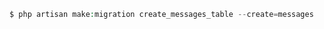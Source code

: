 ```php
$ php artisan make:migration create_messages_table --create=messages
```
<!--stackedit_data:
eyJoaXN0b3J5IjpbLTk2OTI1MTg3NywyMTM4NzA2Mzc2XX0=
-->